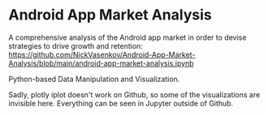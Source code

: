 # Android App Market Analysis
 A comprehensive analysis of the Android app market in order to devise strategies to drive growth and retention:
 https://github.com/NickVasenkov/Android-App-Market-Analysis/blob/main/android-app-market-analysis.ipynb
 
 Python-based Data Manipulation and Visualization.
 
 Sadly, plotly iplot doesn't work on Github, so some of the visualizations are invisible here. Everything can be seen in Jupyter outside of Github.
 
 
 
